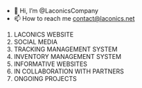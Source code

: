 - 👋 Hi, I’m @LaconicsCompany
- 📫 How to reach me contact@laconics.net




1. LACONICS WEBSITE
2. SOCIAL MEDIA
3. TRACKING MANAGEMENT SYSTEM 
4. INVENTORY MANAGEMENT SYSTEM 
5. INFORMATIVE WEBSITES
6. IN COLLABORATION WITH PARTNERS
7. ONGOING PROJECTS

<!---

--->
